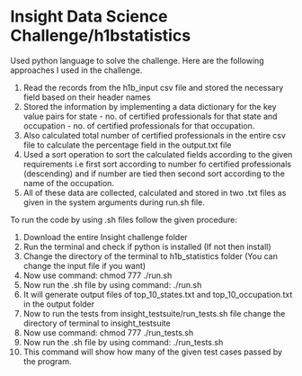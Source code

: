 # Insight Data Science Challenge/h1bstatistics

Used python language to solve the challenge.
Here are the following approaches I used in the challenge.

1. Read the records from the h1b_input csv file and stored the necessary field based on their header names
2. Stored the information by implementing a data dictionary for the key value pairs for state - no. of 
certified professionals for that state and occupation - no. of certified professionals for that occupation.
3. Also calculated total number of certified professionals in the entire csv file to calculate the percentage 
field in the output.txt file 
4. Used a sort operation to sort the calculated fields according to the given requirements i.e first sort according to 
number fo certified professionals (descending) and if number are tied then second sort according to the name of the 
occupation.
5. All of these data are collected, calculated and stored in two .txt files as given in the system arguments 
during run.sh file.

To run the code by using .sh files follow the given procedure:
1. Download the entire Insight challenge folder
2. Run the terminal and check if python is installed (If not then install)
3. Change the directory of the terminal to h1b_statistics folder
 (You can change the input file if you want)
4. Now use command: chmod 777 ./run.sh
5. Now run the .sh file by using command: ./run.sh
6. It will generate output files of top_10_states.txt and top_10_occupation.txt in the output folder
7. Now to run the tests from insight_testsuite/run_tests.sh file change the directory of terminal to insight_testsuite
8. Now use command: chmod 777 ./run_tests.sh
9. Now run the .sh file by using command: ./run_tests.sh
10. This command will show how many of the given test cases passed by the program.
